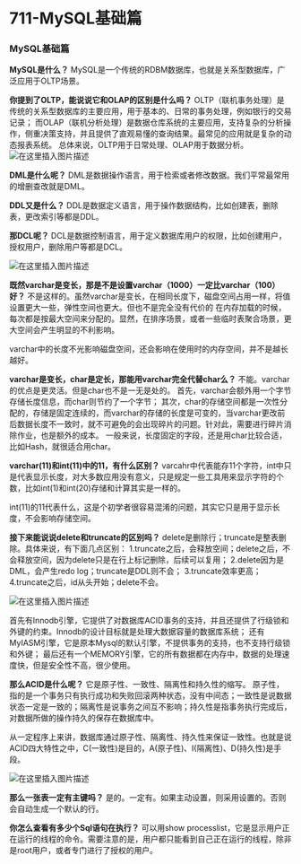 # 711-MySQL基础篇

### MySQL基础篇

**MySQL是什么？** 
MySQL是一个传统的RDBM数据库，也就是关系型数据库，广泛应用于OLTP场景。

**你提到了OLTP，能说说它和OLAP的区别是什么吗？** 
OLTP（联机事务处理）是传统的关系型数据库的主要应用，用于基本的、日常的事务处理，例如银行的交易记录； 
而OLAP（联机分析处理）是数据仓库系统的主要应用，支持复杂的分析操作，侧重决策支持，并且提供了直观易懂的查询结果。最常见的应用就是复杂的动态报表系统。 
总体来说，OLTP用于日常处理、OLAP用于数据分析。 
![在这里插入图片描述](https://i-blog.csdnimg.cn/blog_migrate/56eca05d50b7c4056624b8221cc8b78c.png)

**DML是什么呢？** 
DML是数据操作语言，用于检索或者修改数据。我们平常最常用的增删查改就是DML。

**DDL又是什么？** 
DDL是数据定义语言，用于操作数据结构，比如创建表，删除表，更改索引等都是DDL。

**那DCL呢？** 
DCL是数据控制语言，用于定义数据库用户的权限，比如创建用户，授权用户，删除用户等都是DCL。

![在这里插入图片描述](https://i-blog.csdnimg.cn/blog_migrate/251f0665448e9f459e3fcbf96d938c3f.png)

**既然varchar是变长，那是不是设置varchar（1000）一定比varchar（100）好？** 
不是这样的。虽然varchar是变长，在相同长度下，磁盘空间占用一样，将值设置更大一些，弹性空间也更大。但也不是完全没有代价的 
在内存加载的时候，每次都是按最大空间来分配的。显然，在排序场景，或者一些临时表聚合场景，更大空间会产生明显的不利影响。

varchar中的长度不光影响磁盘空间，还会影响在使用时的内存空间，并不是越长越好。

**varchar是变长，char是定长，那能用varchar完全代替char么？** 
不能。varchar的优点是更灵活。但是char也不是一无是处的。 
首先，varchar会额外用一个字节存储长度信息，而char则节约了一个字节； 
其次，char的存储空间都是一次性分配的，存储是固定连续的，而varchar的存储的长度是可变的，当varchar更改前后数据长度不一致时，就不可避免的会出现碎片的问题。针对此，需要进行碎片消除作业，也是额外的成本。 
一般来说，长度固定的字段，还是用char比较合适，比如Hash，就很适合用char。

**varchar(11)和int(11)中的11，有什么区别？** 
varcahr中代表能存11个字符，int中只是代表显示长度，对大多数应用没有意义，只是规定一些工具用来显示字符的个数，比如int(1)和int(20)存储和计算其实是一样的。

int(11)的11代表什么，这是个初学者很容易混淆的问题，其实它只是用于显示长度，不会影响存储空间。

**接下来能说说delete和truncate的区别吗？** 
delete是删除行；truncate是整表删除。具体来说，有下面几点区别： 
1.truncate之后，会释放空间；delete之后，不会释放空间，因为delete只是在行上标记删除，后续可以复用； 
2.delete因为是DML，会产生redo log；truncate是DDL则不会； 
3.truncate效率更高； 
4.truncate之后，id从头开始；delete不会。

![在这里插入图片描述](https://i-blog.csdnimg.cn/blog_migrate/259952da0c095546bdc00043507061e9.png)

首先有Innodb引擎，它提供了对数据库ACID事务的支持，并且还提供了行级锁和外键的约束。Innodb的设计目标就是处理大数据容量的数据库系统； 
还有MyIASM引擎，它是原本Mysql的默认引擎，不提供事务的支持，也不支持行级锁和外键； 
最后还有一个MEMORY引擎，它的所有数据都在内存中，数据的处理速度快，但是安全性不高，很少使用。

**那么ACID是什么呢？** 
它是原子性、一致性、隔离性和持久性的缩写。 
原子性，指的是一个事务只有执行成功和失败回滚两种状态，没有中间态；一致性是说数据状态一定是一致的；隔离性是说事务之间互不影响；持久性是指事务执行完成后，对数据所做的操作持久的保存在数据库中。

从一定程序上来讲，数据库通过原子性、隔离性、持久性来保证一致性。也就是说ACID四大特性之中，C(一致性)是目的，A(原子性)、I(隔离性)、D(持久性)是手段。

![在这里插入图片描述](https://i-blog.csdnimg.cn/blog_migrate/55b2591e893909705b68751e2ce25f6a.png)

**那么一张表一定有主键吗？** 
是的。一定有。如果主动设置，则采用设置的。否则会自动生成一个默认的行。

**你怎么查看有多少个Sql语句在执行？** 
可以用show processlist，它是显示用户正在运行的线程的命令。需要注意的是，用户都只能看到自己正在运行的线程，除非是root用户，或者专门进行了授权的用户。